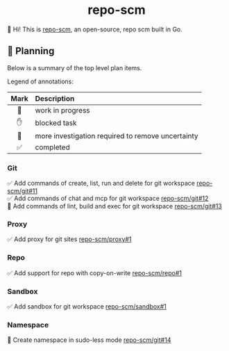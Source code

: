 <h1 align="center">repo-scm</h1>



👋 Hi! This is [repo-scm](https://github.com/repo-scm), an open-source, repo scm built in Go.



## 🚀 Planning

Below is a summary of the top level plan items.

Legend of annotations:

| Mark | Description                                       |
|:----:|:--------------------------------------------------|
|  🏃  | work in progress                                  |
|  ✋  | blocked task                                      |
|  🔵  | more investigation required to remove uncertainty |
|  ✅  | completed                                         |

### Git

✅ Add commands of create, list, run and delete for git workspace [repo-scm/git#11](https://github.com/repo-scm/git/issues/11)  
✅ Add commands of chat and mcp for git workspace [repo-scm/git#12](https://github.com/repo-scm/git/issues/12)  
🏃 Add commands of lint, build and exec for git workspace [repo-scm/git#13](https://github.com/repo-scm/git/issues/13)

### Proxy

✅ Add proxy for git sites [repo-scm/proxy#1](https://github.com/repo-scm/proxy/issues/1)

### Repo

✅ Add support for repo with copy-on-write [repo-scm/repo#1](https://github.com/repo-scm/repo/issues/1)

### Sandbox

✅ Add sandbox for git workspace [repo-scm/sandbox#1](https://github.com/repo-scm/sandbox/issues/1)

### Namespace

🔵 Create namespace in sudo-less mode [repo-scm/git#14](https://github.com/repo-scm/git/issues/14)
